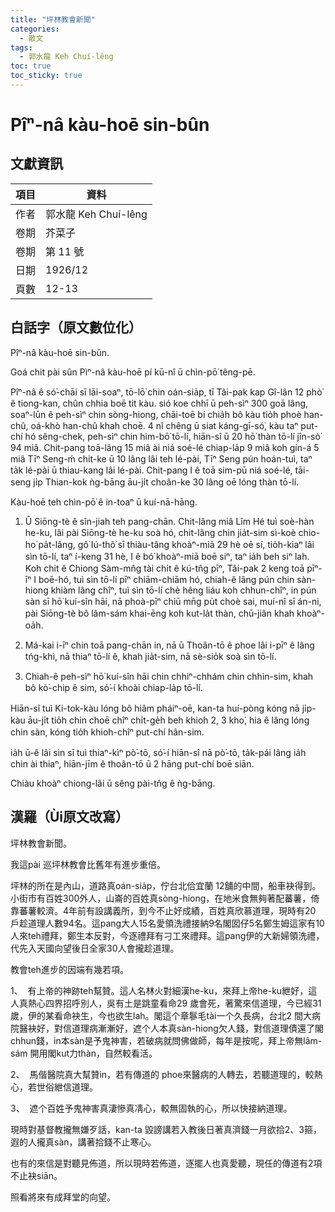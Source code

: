 ```yaml
---
title: "坪林教會新聞"
categories:
  - 散文
tags:
  - 郭水龍 Keh Chuí-lêng
toc: true
toc_sticky: true
---
```


# Pîⁿ-nâ kàu-hoē sin-bûn

## 文獻資訊

| 項目 | 資料 |
|---|---|
| 作者 | 郭水龍 Keh Chuí-lêng |
| 卷期 | 芥菜子 |
| 卷期 | 第 11 號 |
| 日期 | 1926/12 |
| 頁數 | 12-13 |

## 白話字（原文數位化）

Pîⁿ-nâ kàu-hoē sin-bûn.

Goá chit pài sûn Pìⁿ-nâ kàu-hoē pí kū-nî ū chìn-pō͘ têng-pē.

Pîⁿ-nâ ê só͘-chāi sī lāi-soaⁿ, tō-lō͘ chin oán-sia̍p, tī Tâi-pak kap Gî-lân 12 phò͘ ê tiong-kan, chûn chhia boē tit kàu. sió koe chhī ū peh-sìⁿ 300 goā lâng, soaⁿ-lūn ê peh-sìⁿ chin sòng-hiong, chāi-toē bí chia̍h bô kàu tio̍h phoè han-chû, oá-khò han-chû khah choē. 4 nî chêng ū siat káng-gī-só͘, kàu taⁿ put-chí hó sêng-chek, peh-sìⁿ chin him-bō͘ tō-lí, hiān-sî ū 20 hō͘ thàn tō-lí jîn-sò͘ 94 miâ. Chit-pang toā-lâng 15 miâ ài niá soé-lé chiap-la̍p 9 miâ koh gín-á 5 miâ Tīⁿ Seng-ḿ  chit-ke ū 10 lâng lâi teh lé-pài, Tīⁿ Seng pún hoán-tuì, taⁿ ta̍k lé-pài ū thiau-kang lâi lé-pài. Chit-pang I ê toā sim-pū niá soé-lé, tāi-seng ji̍p Thian-kok ǹg-bāng āu-ji̍t choân-ke 30 lâng oē lóng thàn tō-lí.

Kàu-hoē teh chìn-pō͘ ê in-toaⁿ ū kuí-nā-hāng.

1. Ū Siōng-tè ê sîn-jiah teh pang-chān. Chit-lâng miâ Lîm Hé tuì soè-hàn he-ku, lâi pài Siōng-tè he-ku soà hó, chit-lâng chin jia̍t-sim sì-koè chio-ho͘ pa̍t-lâng, gô͘ Iú-thô͘ sī thiàu-tâng khoàⁿ-miā 29 hè oē sí, tio̍h-kiaⁿ lâi sìn tō-lí, taⁿ í-keng 31 hè, I ê bó͘ khoàⁿ-miā boē siⁿ, taⁿ ia̍h beh siⁿ lah. Koh chit ê Chiong Sàm-mn̂g tài chi̍t ê kú-tn̂g pīⁿ, Tâi-pak 2 keng toā pīⁿ-īⁿ I boē-hó, tuì sìn tō-lí pīⁿ chiām-chiām hó, chiah-ê lâng pún chin sàn-hiong khiàm lâng chîⁿ, tuì sìn tō-lí chè hêng liáu koh chhun-chîⁿ, in pún sàn sī hō͘ kuí-sîn hāi, nā phoà-pīⁿ chiū mn̄g pu̍t choè sai, muí-nî sī án-ni, pài Siōng-tè bô lâm-sám khai-ēng koh kut-la̍t thàn, chū-jiân khah khoàⁿ-oa̍h.

2. Má-kai i-īⁿ chin toā pang-chān in, nā ū Thoân-tō ê phoe lâi i-pīⁿ ê lâng tńg-khì, nā thiaⁿ tō-lí ê, khah jia̍t-sim, nā sè-sio̍k soà sìn tō-lí.

3. Chiah-ê peh-sìⁿ hō͘ kuí-sîn hāi chin chhiⁿ-chhám chin chhìn-sim, khah bô kò͘-chip ê sim, só͘-í khoài chiap-la̍p tō-lí.

Hiān-sî tuì Ki-tok-kàu lóng bô hiâm pháiⁿ-oē, kan-ta huí-pòng kóng nā ji̍p-kàu āu-ji̍t tio̍h chin choē chîⁿ chi̍t-ge̍h beh khioh 2, 3 kho͘, hia ê lâng lóng chin sàn, kóng tio̍h khioh-chîⁿ put-chí hân-sim.

ia̍h ū-ê lâi sìn sī tuì thiaⁿ-kìⁿ pò͘-tō, só͘-í hiān-sî nā pò͘-tō, ta̍k-pái lâng ia̍h chin ài thiaⁿ, hiān-jīm ê thoân-tō ū 2 hāng put-chí boē siān.

Chiàu khoàⁿ chiong-lâi ū sêng pài-tn̂g ê ǹg-bāng.

## 漢羅（Ùi原文改寫）

坪林教會新聞。

我這pài 巡坪林教會比舊年有進步重倍。

坪林的所在是內山，道路真oán-sia̍p，佇台北佮宜蘭 12舖的中間，船車袂得到。小街市有百姓300外人，山崙的百姓真sòng-hiong，在地米食無夠著配蕃薯，倚靠蕃薯較濟。4年前有設講義所，到今不止好成績，百姓真欣慕道理，現時有20 戶趁道理人數94名。這pang大人15名愛領洗禮接納9名閣囡仔5名鄭生姆這家有10人來teh禮拜，鄭生本反對，今逐禮拜有刁工來禮拜。這pang伊的大新婦領洗禮，代先入天國向望後日全家30人會攏趁道理。

教會teh進步的因端有幾若項。

1、  有上帝的神跡teh幫贊。這人名林火對細漢he-ku，來拜上帝he-ku紲好，這人真熱心四界招呼別人，吳有土是跳童看命29 歲會死，著驚來信道理，今已經31 歲，伊的某看命袂生，今也欲生lah。閣這个章鬖毛tài一个久長病，台北2 間大病院醫袂好，對信道理病漸漸好，遮个人本真sàn-hiong欠人錢，對信道理債還了閣chhun錢，in本sàn是予鬼神害，若破病就問佛做師，每年是按呢，拜上帝無lâm-sám 開用閣kut力thàn，自然較看活。

2、  馬偕醫院真大幫贊in，若有傳道的 phoe來醫病的人轉去，若聽道理的，較熱心，若世俗紲信道理。

3、  遮个百姓予鬼神害真淒慘真凊心，較無固執的心，所以快接納道理。

現時對基督教攏無嫌歹話，kan-ta 毀謗講若入教後日著真濟錢一月欲拾2、3箍，遐的人攏真sàn，講著拾錢不止寒心。

也有的來信是對聽見佈道，所以現時若佈道，逐擺人也真愛聽，現任的傳道有2項不止袂siān。

照看將來有成拜堂的向望。
